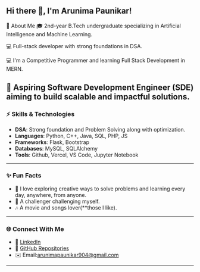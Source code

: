 ## Hi there 👋, I'm Arunima Paunikar!

🌟 About Me
🎓 2nd-year B.Tech undergraduate specializing in Artificial Intelligence and Machine Learning.

💻 Full-stack developer with strong foundations in DSA.

💻 I'm a Competitive Programmer and learning Full Stack Development in MERN.

🤖 Aspiring Software Development Engineer (SDE) aiming to build scalable and impactful solutions.
---

### ⚡ Skills & Technologies  
- **DSA**: Strong foundation and Problem Solving along with optimization.
- **Languages**: Python, C++, Java, SQL, PHP, JS  
- **Frameworks**: Flask, Bootstrap  
- **Databases**: MySQL, SQLAlchemy  
- **Tools**: Github, Vercel, VS Code, Jupyter Notebook   

---

### ✨ Fun Facts  
- 🎨 I love exploring creative ways to solve problems and learning every day, anywhere, from anyone.
- 💪 A challenger challenging myself. 
- 🎶 A movie and songs lover(**those I like).

---
### 🌐 Connect With Me   
- 💼 [LinkedIn](https://www.linkedin.com/in/arunima-paunikar/)  
- 📂 [GitHub Repositories](https://github.com/Aru-14)  
- ✉️ Email:[arunimapaunikar904@gmail.com](arunimapaunikar904@gmail.com)  

---
